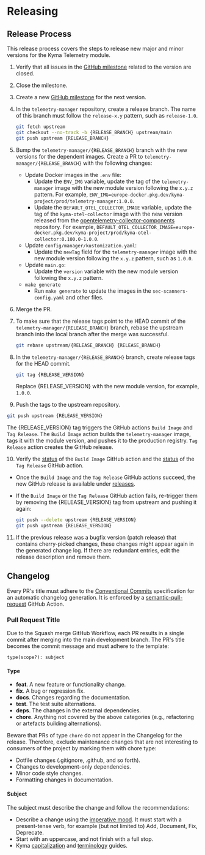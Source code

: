# Releasing

## Release Process

This release process covers the steps to release new major and minor versions for the Kyma Telemetry module.

1. Verify that all issues in the [GitHub milestone](https://github.com/kyma-project/telemetry-manager/milestones) related to the version are closed.

2. Close the milestone.

3. Create a new [GitHub milestone](https://github.com/kyma-project/telemetry-manager/milestones) for the next version.

4. In the `telemetry-manager` repository, create a release branch.
   The name of this branch must follow the `release-x.y` pattern, such as `release-1.0`.

   ```bash
   git fetch upstream
   git checkout --no-track -b {RELEASE_BRANCH} upstream/main
   git push upstream {RELEASE_BRANCH}
   ```

5. Bump the `telemetry-manager/{RELEASE_BRANCH}` branch with the new versions for the dependent images.
   Create a PR to `telemetry-manager/{RELEASE_BRANCH}` with the following changes:
   - Update Docker images in the `.env` file:  
      - Update the `ENV_IMG` variable, update the tag of the `telemetry-manager` image with the new module version following the `x.y.z` pattern. For example, `ENV_IMG=europe-docker.pkg.dev/kyma-project/prod/telemetry-manager:1.0.0`.
      - Update the `DEFAULT_OTEL_COLLECTOR_IMAGE` variable, update the tag of the `kyma-otel-collector` image with the new version released from the [opentelemetry-collector-components](https://github.com/kyma-project/opentelemetry-collector-components) repository. For example, `DEFAULT_OTEL_COLLECTOR_IMAGE=europe-docker.pkg.dev/kyma-project/prod/kyma-otel-collector:0.100.0-1.0.0`.
   - Update `config/manager/kustomization.yaml`:  
      - Update the `newTag` field for the `telemetry-manager` image with the new module version following the `x.y.z` pattern, such as `1.0.0`.
   - Update `main.go`:
      - Update the `version` variable with the new module version following the `x.y.z` pattern.
   - `make generate`
      - Run `make generate` to update the images in the `sec-scanners-config.yaml` and other files.
   
6. Merge the PR.
   
7. To make sure that the release tags point to the HEAD commit of the `telemetry-manager/{RELEASE_BRANCH}` branch, rebase the upstream branch into the local branch after the merge was successful.

   ```bash
   git rebase upstream/{RELEASE_BRANCH} {RELEASE_BRANCH}
   ```

8. In the `telemetry-manager/{RELEASE_BRANCH}` branch, create release tags for the HEAD commit.

   ```bash
   git tag {RELEASE_VERSION}
   ```

   Replace {RELEASE_VERSION} with the new module version, for example, `1.0.0`.

9.  Push the tags to the upstream repository.

   ```bash
   git push upstream {RELEASE_VERSION}
   ```

   The {RELEASE_VERSION} tag triggers the GitHub actions `Build Image` and `Tag Release`. The `Build Image` action builds the `telemetry-manager` image, tags it with the module version, and pushes it to the production registry. `Tag Release` action creates the GitHub release.

10. Verify the [status](https://github.com/kyma-project/telemetry-manager/actions/workflows/build-image.yml) of the `Build Image` GitHub action and the [status](https://github.com/kyma-project/telemetry-manager/actions/workflows/tag-release.yml) of the `Tag Release` GitHub action.
   - Once the `Build Image` and the `Tag Release` GitHub actions succeed, the new GitHub release is available under [releases](https://github.com/kyma-project/telemetry-manager/releases).
   - If the `Build Image` or the `Tag Release` GitHub action fails, re-trigger them by removing the {RELEASE_VERSION} tag from upstream and pushing it again:

     ```bash
     git push --delete upstream {RELEASE_VERSION}
     git push upstream {RELEASE_VERSION}
     ```

11. If the previous release was a bugfix version (patch release) that contains cherry-picked changes, these changes might appear again in the generated change log. If there are redundant entries, edit the release description and remove them.

## Changelog

Every PR's title must adhere to the [Conventional Commits](https://www.conventionalcommits.org/en/v1.0.0/) specification for an automatic changelog generation. It is enforced by a [semantic-pull-request](https://github.com/marketplace/actions/semantic-pull-request) GitHub Action.

### Pull Request Title

Due to the Squash merge GitHub Workflow, each PR results in a single commit after merging into the main development branch. The PR's title becomes the commit message and must adhere to the template:

`type(scope?): subject`

#### Type

- **feat**. A new feature or functionality change.
- **fix**. A bug or regression fix.
- **docs**. Changes regarding the documentation.
- **test**. The test suite alternations.
- **deps**. The changes in the external dependencies.
- **chore**. Anything not covered by the above categories (e.g., refactoring or artefacts building alternations).

Beware that PRs of type `chore` do not appear in the Changelog for the release. Therefore, exclude maintenance changes that are not interesting to consumers of the project by marking them with chore type:

- Dotfile changes (.gitignore, .github, and so forth).
- Changes to development-only dependencies.
- Minor code style changes.
- Formatting changes in documentation.

#### Subject

The subject must describe the change and follow the recommendations:

- Describe a change using the [imperative mood](https://en.wikipedia.org/wiki/Imperative_mood).  It must start with a present-tense verb, for example (but not limited to) Add, Document, Fix, Deprecate.
- Start with an uppercase, and not finish with a full stop.
- Kyma [capitalization](https://github.com/kyma-project/community/blob/main/docs/guidelines/content-guidelines/02-style-and-terminology.md#capitalization) and [terminology](https://github.com/kyma-project/community/blob/main/docs/guidelines/content-guidelines/02-style-and-terminology.md#terminology) guides.
